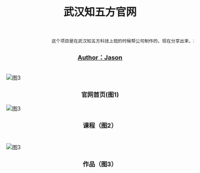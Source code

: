 # <div class="text" align=center>武汉知五方官网</div><br>
```java
                 这个项目是在武汉知五方科技上班的时候帮公司制作的，现在分享出来，技术可以联系320175912@qq.com
```
### <div align=center>[Author：Jason](http://my.csdn.net/jason_fish "作者：袁科")</div>
<br>

<image alt="图3" src="https://github.com/jsonhui/images/blob/master/l1.png"/>
<br>

### <div class="text" align=center>官网首页(图1)</div>

<image alt="图3" src="https://github.com/jsonhui/images/blob/master/l2.png"/>
<br>

### <div class="text" align=center>课程（图2）</div><br>

<image alt="图3" src="https://github.com/jsonhui/images/blob/master/l3.png"/>
<br>

### <div class="text" align=center>作品（图3）</div><br>
